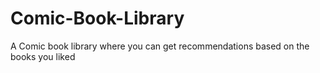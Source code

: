 # Comic-Book-Library
A Comic book library where you can get recommendations based on the books you liked
